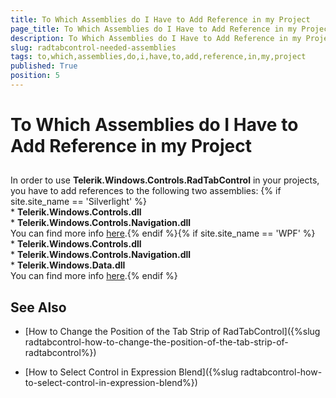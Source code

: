 ```yaml
---
title: To Which Assemblies do I Have to Add Reference in my Project
page_title: To Which Assemblies do I Have to Add Reference in my Project
description: To Which Assemblies do I Have to Add Reference in my Project
slug: radtabcontrol-needed-assemblies
tags: to,which,assemblies,do,i,have,to,add,reference,in,my,project
published: True
position: 5
---
```


# To Which Assemblies do I Have to Add Reference in my Project



## 

In order to use __Telerik.Windows.Controls.RadTabControl__ in your projects, you have to add references to the following two assemblies: {% if site.site_name == 'Silverlight' %}<br/>* __Telerik.Windows.Controls.dll__<br/>* __Telerik.Windows.Controls.Navigation.dll__<br/>You can find more info [here](http://www.telerik.com/help/silverlight/installation-installing-controls-dependencies.html).{% endif %}{% if site.site_name == 'WPF' %}<br/>* __Telerik.Windows.Controls.dll__<br/>* __Telerik.Windows.Controls.Navigation.dll__<br/>* __Telerik.Windows.Data.dll__<br/>You can find more info [here](http://www.telerik.com/help/wpf/installation-installing-controls-dependencies-wpf.html).{% endif %}

## See Also

 * [How to Change the Position of the Tab Strip of RadTabControl]({%slug radtabcontrol-how-to-change-the-position-of-the-tab-strip-of-radtabcontrol%})

 * [How to Select Control in Expression Blend]({%slug radtabcontrol-how-to-select-control-in-expression-blend%})